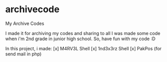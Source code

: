 # archivecode
My Archive Codes

I made it for archiving my codes and sharing to all
I was made some code when i'm 2nd grade in junior high school. So, have fun with my code :D

In this project, i made:
[x] M4RV3L Shell
[x] 1nd3x3rz Shell
[x] PakPos (for send mail in php)
